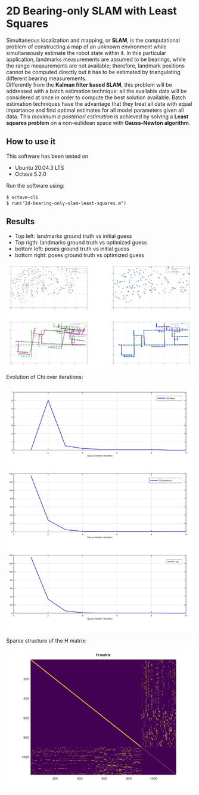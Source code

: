 # 2D Bearing-only SLAM with Least Squares
Simultaneous localization and mapping, or **SLAM**, is the computational problem of constructing a map of an unknown environment while simultaneously estimate the robot state within it. In this particular application, landmarks measurements are assumed to be bearings, while the range measurements are not available; therefore,  landmark positions cannot be computed directly but it has to be estimated by triangulating different bearing measurements.<br>
Differently from the **Kalman filter based SLAM**, this problem will be addressed with a batch estimation technique: all the available data will be considered at once in order to compute the best solution available. Batch estimation techniques have the advantage that they treat all data with equal importance and find
optimal estimates for all model parameters given all data. This *maximum a posteriori estimation* is achieved by solving a **Least squares problem** on a non-eulidean space with **Gauss-Newton algorithm**.

## How to use it

This software has been tested on
- Ubuntu 20.04.3 LTS
- Octave 5.2.0

Run the software using:
```
$ octave-cli
$ run("2d-bearing-only-slam-least-squares.m")
```

## Results

- Top left: landmarks ground truth vs initial guess
- Top rigth: landmarks ground truth vs optimized guess
- bottom left: poses ground truth vs initial guess
- bottom right: poses ground truth vs optimized guess
<p align="center">
<img src="figures/slam.png" align="center"/>
</p>

Evolution of Chi over iterations:
<p align="center">
<img src="figures/chi.png" align="center" width=600/>
</p>

Sparse structure of the H matrix:
<p align="center">
<img src="figures/H.png" align="center" width=600/>
</p>
